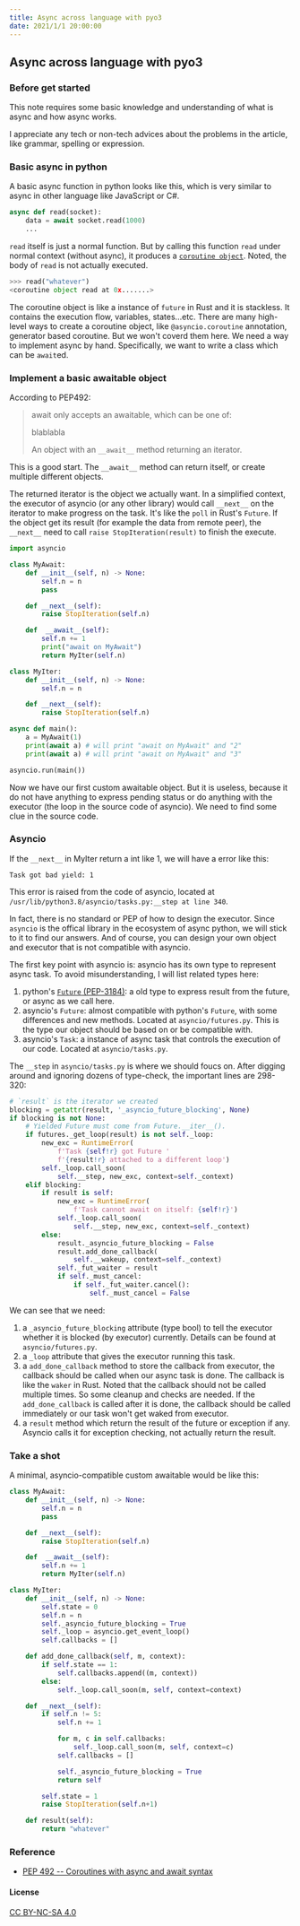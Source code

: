 ```yaml
---
title: Async across language with pyo3
date: 2021/1/1 20:00:00
---
```


## Async across language with pyo3

### Before get started

This note requires some basic knowledge and understanding of what is async and how async works. 

I appreciate any tech or non-tech advices about the problems in the article, like grammar, spelling or expression.

### Basic async in python

A basic async function in python looks like this, which is very similar to async in other language like JavaScript or C#.

```py
async def read(socket):
    data = await socket.read(1000)
    ...
```

`read` itself is just a normal function. But by calling this function `read` under normal context (without async), it produces a [`coroutine object`](https://www.python.org/dev/peps/pep-0492/#coroutine-objects). Noted, the body of `read` is not actually executed.

```py
>>> read("whatever")
<coroutine object read at 0x.......>
```

The coroutine object is like a instance of `future` in Rust and it is stackless. It contains the execution flow, variables, states...etc. There are many high-level ways to create a coroutine object, like `@asyncio.coroutine` annotation, generator based coroutine. But we won't coverd them here. We need a way to implement async by hand. Specifically, we want to write a class which can be `await`ed.

### Implement a basic awaitable object

According to PEP492:
> await only accepts an awaitable, which can be one of:
>
> blablabla
>
> An object with an `__await__` method returning an iterator.

This is a good start. The `__await__` method can return itself, or create multiple different objects. 

The returned iterator is the object we actually want. In a simplified context, the executor of asyncio (or any other library) would call `__next__` on the iterator to make progress on the task. It's like the `poll` in Rust's `Future`. If the object get its result (for example the data from remote peer), the `__next__` need to call `raise StopIteration(result)` to finish the execute.

```py
import asyncio

class MyAwait:
    def __init__(self, n) -> None:
        self.n = n
        pass

    def __next__(self):
        raise StopIteration(self.n)

    def  __await__(self):
        self.n += 1
        print("await on MyAwait")
        return MyIter(self.n)

class MyIter:
    def __init__(self, n) -> None:
        self.n = n

    def __next__(self):
        raise StopIteration(self.n)

async def main():
    a = MyAwait(1)
    print(await a) # will print "await on MyAwait" and "2"
    print(await a) # will print "await on MyAwait" and "3"

asyncio.run(main())
```
Now we have our first custom awaitable object. But it is useless, because it do not have anything to express pending status or do anything with the executor (the loop in the source code of asyncio). We need to find some clue in the source code.

### Asyncio
If the `__next__` in MyIter return a int like 1, we will have a error like this:
```
Task got bad yield: 1
```
This error is raised from the code of asyncio, located at `/usr/lib/python3.8/asyncio/tasks.py:__step at line 340`.

In fact, there is no standard or PEP of how to design the executor. Since `asyncio` is the offical library in the ecosystem of async python, we will stick to it to find our answers. And of course, you can design your own object and executor that is not compatible with asyncio.

The first key point with asyncio is: asyncio has its own type to represent async task. To avoid misunderstanding, I will list related types here:

1. python's [`Future` (PEP-3184)](https://www.python.org/dev/peps/pep-3148/): a old type to express result from the future, or async as we call here.
2. asyncio's `Future`: almost compatible with python's `Future`, with some differences and new methods. Located at `asyncio/futures.py`. This is the type our object should be based on or be compatible with.
3. asyncio's `Task`: a instance of async task that controls the execution of our code. Located at `asyncio/tasks.py`.

The `__step` in `asyncio/tasks.py` is where we should foucs on. After digging around and ignoring dozens of type-check, the important lines are 298-320:
```py
# `result` is the iterator we created
blocking = getattr(result, '_asyncio_future_blocking', None)
if blocking is not None:
    # Yielded Future must come from Future.__iter__().
    if futures._get_loop(result) is not self._loop:
        new_exc = RuntimeError(
            f'Task {self!r} got Future '
            f'{result!r} attached to a different loop')
        self._loop.call_soon(
            self.__step, new_exc, context=self._context)
    elif blocking:
        if result is self:
            new_exc = RuntimeError(
                f'Task cannot await on itself: {self!r}')
            self._loop.call_soon(
                self.__step, new_exc, context=self._context)
        else:
            result._asyncio_future_blocking = False
            result.add_done_callback(
                self.__wakeup, context=self._context)
            self._fut_waiter = result
            if self._must_cancel:
                if self._fut_waiter.cancel():
                    self._must_cancel = False
```

We can see that we need:

1. a `_asyncio_future_blocking` attribute (type bool) to tell the executor whether it is blocked (by executor) currently. Details can be found at `asyncio/futures.py`.
2. a `_loop` attribute that gives the executor running this task.
3. a `add_done_callback` method to store the callback from executor, the callback should be called when our async task is done. The callback is like the `waker` in Rust. Noted that the callback should not be called multiple times. So some cleanup and checks are needed. If the `add_done_callback` is called after it is done, the callback should be called immediately or our task won't get waked from executor.
4. a `result` method which return the result of the future or exception if any. Asyncio calls it for exception checking, not actually return the result.

### Take a shot
A minimal, asyncio-compatible custom awaitable would be like this:
```py
class MyAwait:
    def __init__(self, n) -> None:
        self.n = n
        pass

    def __next__(self):
        raise StopIteration(self.n)

    def  __await__(self):
        self.n += 1
        return MyIter(self.n)

class MyIter:
    def __init__(self, n) -> None:
        self.state = 0
        self.n = n
        self._asyncio_future_blocking = True
        self._loop = asyncio.get_event_loop()
        self.callbacks = []

    def add_done_callback(self, m, context):
        if self.state == 1: 
            self.callbacks.append((m, context))
        else:
            self._loop.call_soon(m, self, context=context)

    def __next__(self):
        if self.n != 5:
            self.n += 1

            for m, c in self.callbacks:
                self._loop.call_soon(m, self, context=c)
            self.callbacks = []

            self._asyncio_future_blocking = True
            return self

        self.state = 1
        raise StopIteration(self.n+1)

    def result(self):
        return "whatever"
```

### Reference

* [PEP 492 -- Coroutines with async and await syntax](https://www.python.org/dev/peps/pep-0492/)

#### License

[CC BY-NC-SA 4.0](https://creativecommons.org/licenses/by-nc-sa/4.0/deed.en)